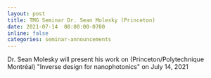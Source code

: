 ```yaml
---
layout: post
title: TMG Seminar Dr. Sean Molesky (Princeton)
date: 2021-07-14  08:00:00-0700
inline: false
categories: seminar-announcements
---
```


Dr. Sean Molesky  will present his work on (Princeton/Polytechnique Montréal) "Inverse design for nanophotonics" on July 14, 2021

